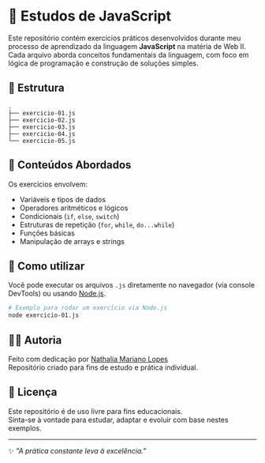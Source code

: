 # 📘 Estudos de JavaScript

Este repositório contém exercícios práticos desenvolvidos durante meu processo de aprendizado da linguagem **JavaScript** na matéria de Web II.  
Cada arquivo aborda conceitos fundamentais da linguagem, com foco em lógica de programação e construção de soluções simples.

## 📂 Estrutura

```
.
├── exercicio-01.js
├── exercicio-02.js
├── exercicio-03.js
├── exercicio-04.js
└── exercicio-05.js
```

## 🧠 Conteúdos Abordados

Os exercícios envolvem:

- Variáveis e tipos de dados
- Operadores aritméticos e lógicos
- Condicionais (`if`, `else`, `switch`)
- Estruturas de repetição (`for`, `while`, `do...while`)
- Funções básicas
- Manipulação de arrays e strings

## 🚀 Como utilizar

Você pode executar os arquivos `.js` diretamente no navegador (via console DevTools) ou usando [Node.js](https://nodejs.org/).

```bash
# Exemplo para rodar um exercício via Node.js
node exercicio-01.js
```

## 🧑‍💻 Autoria

Feito com dedicação por [Nathalia Mariano Lopes](https://github.com/nnathalia)  
Repositório criado para fins de estudo e prática individual.

## 📜 Licença

Este repositório é de uso livre para fins educacionais.  
Sinta-se à vontade para estudar, adaptar e evoluir com base nestes exemplos.

---

✨ *"A prática constante leva à excelência."*
